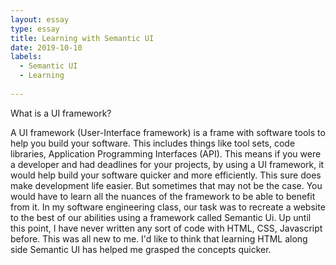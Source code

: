 ```yaml
---
layout: essay
type: essay
title: Learning with Semantic UI
date: 2019-10-10
labels:
  - Semantic UI
  - Learning
 
---
```


What is a UI framework?

A UI framework (User-Interface framework) is a frame with software tools to help you build your software. This includes things like tool sets, code libraries, Application Programming Interfaces (API). This means if you were a developer and had deadlines for your projects, by using a UI framework, it would help build your software quicker and more efficiently. This sure does make development life easier. But sometimes that may not be the case. You would have to learn all the nuances of the framework to be able to benefit from it. In my software engineering class, our task was to recreate a website to the best of our abilities using a framework called Semantic Ui. Up until this point, I have never written any sort of code with HTML, CSS, Javascript before. This was all new to me. I'd like to think that learning HTML along side Semantic UI has helped me grasped the concepts quicker.